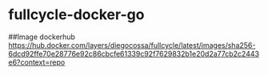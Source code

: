 # fullcycle-docker-go

##Image dockerhub
https://hub.docker.com/layers/diegocossa/fullcycle/latest/images/sha256-6dcd92ffe70e28776e92c86cbcfe61339c92f7629832b1e20d2a77cb2c2443e6?context=repo
